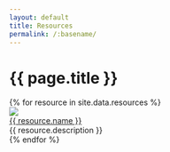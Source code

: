 ```yaml
---
layout: default
title: Resources
permalink: /:basename/
---
```


# {{ page.title }}

<div class="mt-8 grid grid-cols-1 sm:grid-cols-2 lg:grid-cols-3 gap-6">
{% for resource in site.data.resources %}
  <div class="border border-gray-300">
    <a href="{{ resource.link }}">
      <img src="/uploads/{{ resource.image }}">
    </a>
    <div class="p-4">
      <a href="{{ resource.link }}">{{ resource.name }}</a>
      <div class="mt-2 text-gray-600">{{ resource.description }}</div>
    </div>
  </div>
{% endfor %}
</div>
